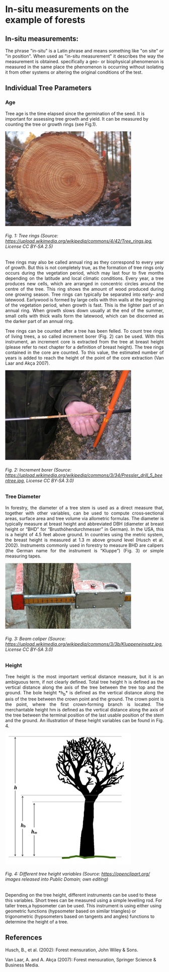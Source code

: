 # In-situ measurements on the example of forests

## In-situ measurements:  
<p align="justify">The phrase "in-situ" is a Latin phrase and means something like "on site" or "in position". When used as "in-situ measurement" it describes the way the measurement is obtained. specifically a geo- or biophysical phenomenon is measured in the same place the phenomenon is occurring without isolating it from other systems or altering the original conditions of the test.</p>

## Individual Tree Parameters

### Age

Tree age is the time elapsed since the germination of the seed. It is important for assessing tree growth and yield. It can be measured by counting the tree or growth rings (see Fig.1).

<img src="../images/Tree_rings.jpg" alt="Tree rings" class="inline" width="400"/>

###### Fig. 1: Tree rings (Source: https://upload.wikimedia.org/wikipedia/commons/4/42/Tree_rings.jpg, License CC BY‐SA 2.5)  


<p align="justify">Tree rings may also be called annual ring as they correspond to every year of growth. But this is not completely true, as the formation of tree rings only occurs during the vegetation period, which may last four to five months depending on the latitude and local climatic conditions. Every year, a tree produces new cells, which are arranged in concentric circles around the centre of the tree. This ring shows the amount of wood produced during one growing season. Tree rings can typically be separated into early‐ and latewood. Earlywood is formed by large cells with thin walls at the beginning of the vegetation period, when growth is fast. This is the lighter part of an annual ring. When growth slows down usually at the end of the summer, small cells with thick walls form the latewood, which can be discerned as the darker part of an annual ring.</p>
<p align="justify">Tree rings can be counted after a tree has been felled. To count tree rings of living trees, a so called increment borer (Fig. 2) can be used. With this instrument, an increment core is extracted from the tree at breast height (please refer to next chapter for a definition of breast height). The tree rings contained in the core are counted. To this value, the estimated number of years is added to reach the height of the point of the core extraction (Van Laar and Akça 2007).</p>


<img src="../images/Pressler_drill_5_beentree.jpg" alt="Tree presller drill" class="inline" width="400"/>

###### Fig. 2: Increment borer (Source: https://upload.wikimedia.org/wikipedia/commons/3/34/Pressler_drill_5_beentree.jpg, License CC BY‐SA 3.0)

### Tree Diameter  

<p align="justify">In	forestry,	the	diameter	of	a	tree	stem	is	used	as	a	direct	measure	that,	together	with other	variables,	can	be	used	to	compute	cross‐sectional	areas,	surface	area	and	tree	volume	via	allometric	formulas.	The	diameter	is	typically	measure	at	breast	height	and	abbreviated	DBH	(diameter	at	breast	height	or	“BHD”	for	“Brusthöhendurchmesser”	in	German).	In	the	USA,	this	is	a	height	of	4.5	feet	above	ground.	In	countries	using	the	metric	system,	the	breast	height	is	measured	at 1.3	m	above	ground	level	(Husch	et	al.	2002).	Instruments	 commonly	 used	 in	 forestry	 to	 measure	 BHD	 are	 calipers	 (the	 German	name	for	the	instrument	is	“Kluppe”)	(Fig. 3) or	simple	measuring	tapes.</p>	

<img src="../images/Kluppeneinsatz.jpg" alt="Tree diameter" class="inline" width="400"/>

###### Fig. 3: Beam	caliper	(Source:	https://upload.wikimedia.org/wikipedia/commons/3/3b/Kluppeneinsatz.jpg, License	CC	BY‐SA	3.0)	

### Height 
<p align="justify"> Tree	height	is	the	most	important	vertical	distance	measure,	but	it	is	an	ambiguous	term,	if	not	clearly	defined.	Total	tree	height	h	is	defined	as	the	vertical	distance	along	the	axis	of	the	tree	between	the	tree	top	and	the	ground.	The	bole	height	*h<sub>b</sub>* 	is	defined	as	the	vertical	distance	along	the	axis	of	the	tree	between	the	crown	point	and	the	ground.	The	crown	point	is	the	point,	where	the	first	crown‐forming	branch	is	located.	The	merchantable	height	hm is	defined	as	the	vertical	distance	along	the	axis	of	the	tree	between	the	terminal	position	of	the	last	usable	position	of	the	stem	and	the	ground.	
An	illustration	of	these	height	variables	can	be	found	in	Fig.	4.</p>	
  
<img src="../images/tree_height.jpg" alt="Tree height" class="inline" width="400"/>

###### Fig. 4: 	Different	tree	height	variables	(Source:	https://openclipart.org/	images	released	into	Public	Domain; own editing)	

<p alighn="justify">Depending	on	the	tree	height,	different	instruments	can	be	used	to	these	this	variables.	Short	trees	can	be	measured	using	a	simple	levelling	rod. For	taller	trees,a	hypsometer	can	be	used.	This	instrument	is	using	either	using	geometric	functions	(hypsometer	based	 on	 similar	 triangles)	 or	 trigonometric	 (hypsometers	 based	 on	 tangents	 and	angles)	functions	to	determine	the	height	of	a	tree.	</p>
  
  
  
## References

Husch,	B.,	et	al.	(2002):	Forest	mensuration,	John	Wiley	&	Sons.  

Van Laar, A. and A. Akça (2007): Forest mensuration, Springer Science & Business Media.


